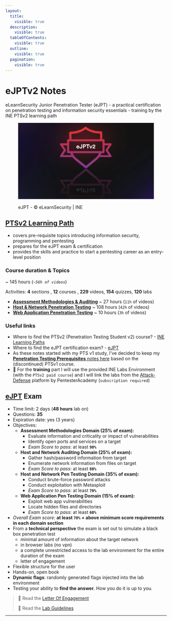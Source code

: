 ```yaml
---
layout:
  title:
    visible: true
  description:
    visible: true
  tableOfContents:
    visible: true
  outline:
    visible: true
  pagination:
    visible: true
---
```


# eJPTv2 Notes

eLearnSecurity Junior Penetration Tester (eJPT) - a practical certification on penetration testing and information security essentials - training by the INE PTSv2 learning path



<figure><img src=".gitbook/assets/1_W7y0tUd507oo1lZXZTMLWw.png" alt="" width="563"><figcaption><p>eJPT - © eLearnSecurity | INE</p></figcaption></figure>

## [PTSv2 Learning Path](https://my.ine.com/CyberSecurity/learning-paths/61f88d91-79ff-4d8f-af68-873883dbbd8c/penetration-testing-student) <a href="#ptsv2-learning-path" id="ptsv2-learning-path"></a>

* covers pre-requisite topics introducing information security, programming and pentesting
* prepares for the eJPT exam & certification
* provides the skills and practice to start a pentesting career as an entry-level position



### Course duration & Topics <a href="#course-duration-and-topics" id="course-duration-and-topics"></a>

\~ 145 hours (_`~56h of videos`_)

Activities: **4** sections , **12** courses , **229** videos, **154** quizzes, **120** labs

* [**Assessment Methodologies & Auditing**](https://blog.syselement.com/ine/courses/ejpt/assessment-methodologies) \~ 27 hours (`11h` of videos)
* [**Host & Network Penetration Testing**](https://blog.syselement.com/ine/courses/ejpt/hostnetwork-penetration-testing) \~ 108 hours (`42h` of videos)
* [**Web Application Penetration Testing**](https://blog.syselement.com/ine/courses/ejpt/webapp-penetration-testing) \~ 10 hours (`3h` of videos)



### Useful links <a href="#useful-links" id="useful-links"></a>

* Where to find the PTSv2 (Penetration Testing Student v2) course? - [INE Learning Paths](https://my.ine.com/learning-paths)
* Where to find the eJPT certification exam? - [eJPT](https://security.ine.com/certifications/ejpt-certification/)
* As these notes started with my PTS v1 study, I've decided to keep my [**Penetration Testing Prerequisites** notes here](https://blog.syselement.com/ine/courses/ejpt/penetration-testing-prerequisites) based on the (discontinued) PTSv1 course.
* 🔬 For the **training** part I will use the provided INE Labs Environment (with the `PTSv2 paid course`) and I will link the labs from the [Attack-Defense](https://attackdefense.com/members) platform by PentesterAcademy (`subscription required`)



## [eJPT](https://ine.com/learning/certifications/internal/elearnsecurity-junior-penetration-tester-cert) Exam <a href="#ejpt-exam" id="ejpt-exam"></a>

* Time limit: 2 days (**48 hours** lab on)
* Questions: **35**
* Expiration date: yes (3 years)
* Objectives:
  * **Assessment Methodologies Domain (25% of exam):**
    * Evaluate information and criticality or impact of vulnerabilities
    * Identify open ports and services on a target
    * _Exam Score to pass_: at least **`90%`**
  * **Host and Network Auditing Domain (25% of exam):**
    * Gather hash/password information from target
    * Enumerate network information from files on target
    * _Exam Score to pass_: at least **`80%`**
  * **Host and Network Pen Testing Domain (35% of exam):**
    * Conduct brute-force password attacks
    * Conduct exploitation with Metasploit
    * _Exam Score to pass_: at least **`70%`**
  * **Web Application Pen Testing Domain (15% of exam):**
    * Exploit web app vulnerabilities
    * Locate hidden files and directories
    * _Exam Score to pass_: at least **`60%`**
* _Overall Exam score_: **at least `70%` + above minimum score requirements in each domain section**
* From a **technical perspective** the exam is set out to simulate a black box penetration test
  * minimal amount of information about the target network
  * in browser labs (no vpn)
  * a complete unrestricted access to the lab environment for the entire duration of the exam
  * letter of engagement
* Flexible structure for the user
* Hands-on, open book
* **Dynamic flags**: randomly generated flags injected into the lab environment
* Testing your ability to **find the answer**. How you do it is up to you.

> 📖 Read the [Letter Of Engagement](https://media.graphassets.com/RdsCvab8SvacedNV5k4V)
>
> 📖 Read the [Lab Guidelines](https://media.graphassets.com/26hoOMeZQDyu7QJQlvaJ)

***

